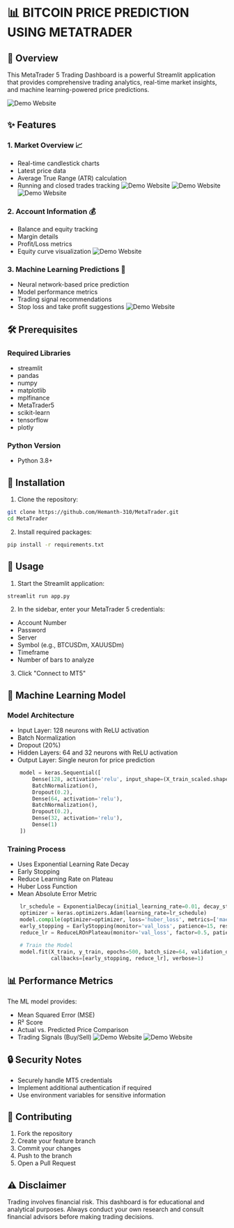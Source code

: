 # 📊 BITCOIN PRICE PREDICTION USING METATRADER

## 🚀 Overview

This MetaTrader 5 Trading Dashboard is a powerful Streamlit application that provides comprehensive trading analytics, real-time market insights, and machine learning-powered price predictions.

![Demo Website](images/1.png)

## ✨ Features

### 1. Market Overview 📈
- Real-time candlestick charts
- Latest price data
- Average True Range (ATR) calculation
- Running and closed trades tracking
![Demo Website](images/7.png)
![Demo Website](images/2_1.png)
![Demo Website](images/2_2.png)


### 2. Account Information 💰
- Balance and equity tracking
- Margin details
- Profit/Loss metrics
- Equity curve visualization
![Demo Website](images/3.png)



### 3. Machine Learning Predictions 🤖
- Neural network-based price prediction
- Model performance metrics
- Trading signal recommendations
- Stop loss and take profit suggestions
![Demo Website](images/4.jpeg)

## 🛠 Prerequisites

### Required Libraries
- streamlit
- pandas
- numpy
- matplotlib
- mplfinance
- MetaTrader5
- scikit-learn
- tensorflow
- plotly

### Python Version
- Python 3.8+

## 🔧 Installation

1. Clone the repository:
```bash
git clone https://github.com/Hemanth-310/MetaTrader.git
cd MetaTrader
```

2. Install required packages:
```bash
pip install -r requirements.txt
```

## 🚦 Usage

1. Start the Streamlit application:
```bash
streamlit run app.py
```

2. In the sidebar, enter your MetaTrader 5 credentials:
- Account Number
- Password
- Server
- Symbol (e.g., BTCUSDm, XAUUSDm)
- Timeframe
- Number of bars to analyze

3. Click "Connect to MT5"

## 🔬 Machine Learning Model

### Model Architecture
- Input Layer: 128 neurons with ReLU activation
- Batch Normalization
- Dropout (20%)
- Hidden Layers: 64 and 32 neurons with ReLU activation
- Output Layer: Single neuron for price prediction

```python
    model = keras.Sequential([
        Dense(128, activation='relu', input_shape=(X_train_scaled.shape[1],)),
        BatchNormalization(),
        Dropout(0.2),
        Dense(64, activation='relu'),
        BatchNormalization(), 
        Dropout(0.2),
        Dense(32, activation='relu'),
        Dense(1)
    ])
```
### Training Process
- Uses Exponential Learning Rate Decay
- Early Stopping
- Reduce Learning Rate on Plateau
- Huber Loss Function
- Mean Absolute Error Metric
  
```python
    lr_schedule = ExponentialDecay(initial_learning_rate=0.01, decay_steps=1000, decay_rate=0.9)
    optimizer = keras.optimizers.Adam(learning_rate=lr_schedule)
    model.compile(optimizer=optimizer, loss='huber_loss', metrics=['mae'])
    early_stopping = EarlyStopping(monitor='val_loss', patience=15, restore_best_weights=True)
    reduce_lr = ReduceLROnPlateau(monitor='val_loss', factor=0.5, patience=5, min_lr=0.0001)
    
    # Train the Model
    model.fit(X_train, y_train, epochs=500, batch_size=64, validation_data=(X_test, y_test),
              callbacks=[early_stopping, reduce_lr], verbose=1)
```
## 📊 Performance Metrics

The ML model provides:
- Mean Squared Error (MSE)
- R² Score
- Actual vs. Predicted Price Comparison
- Trading Signals (Buy/Sell)
![Demo Website](images/5.png)
![Demo Website](images/6.png)

## 🔒 Security Notes

- Securely handle MT5 credentials
- Implement additional authentication if required
- Use environment variables for sensitive information

## 🤝 Contributing

1. Fork the repository
2. Create your feature branch
3. Commit your changes
4. Push to the branch
5. Open a Pull Request

## ⚠️ Disclaimer

Trading involves financial risk. This dashboard is for educational and analytical purposes. Always conduct your own research and consult financial advisors before making trading decisions.


